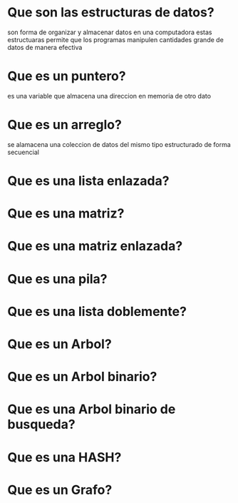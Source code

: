 

# Que son las estructuras de datos?

son forma de organizar y almacenar datos en una computadora
estas estructuaras permite que los programas manipulen cantidades grande de datos de manera efectiva

# Que es un puntero?

es una variable que almacena una direccion en memoria de otro dato

# Que es un arreglo?

se alamacena una coleccion de datos del mismo tipo estructurado de forma secuencial 

# Que es una lista enlazada?

# Que es una matriz?

# Que es una matriz enlazada?

# Que es una pila?

# Que es una lista doblemente?

# Que es un Arbol?

# Que es un Arbol binario?

# Que es una Arbol binario de busqueda?

# Que es una HASH?

# Que es un Grafo?